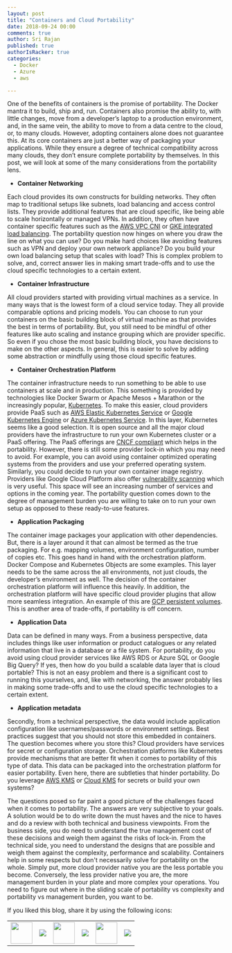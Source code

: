 ```yaml
---
layout: post
title: "Containers and Cloud Portability"
date: 2018-09-24 00:00
comments: true
author: Sri Rajan
published: true
authorIsRacker: true
categories:
  - Docker
  - Azure
  - aws

---
```


One of the benefits of containers is the promise of portability.  The Docker mantra it to build, ship and, run. Containers also promise the ability to, with little changes, move from a developer’s laptop to a production environment, and, in the same vein, the ability to move to from a data centre to the cloud, or, to many clouds. However, adopting containers alone does not guarantee this.  At its core containers are just a better way of packaging your applications. While they ensure a degree of technical compatibility across many clouds, they don’t ensure complete portability by themselves. In this post, we will look at some of the many considerations from the portability lens.

<!-- more -->

- **Container Networking**

Each cloud provides its own constructs for building networks. They often map to traditional setups like subnets, load balancing and access control lists. They provide additional features that are cloud specific, like being able to scale horizontally or managed VPNs. In addition, they often have container specific features such as the [AWS VPC CNI](https://github.com/aws/amazon-vpc-cni-k8s) or [GKE integrated load balancing](https://cloud.google.com/kubernetes-engine/docs/how-to/internal-load-balancing). The portability question now hinges on where you draw the line on what you can use?  Do you make hard choices like avoiding features such as VPN and deploy your own network appliance?  Do you build your own load balancing setup that scales with load? This is complex problem to solve, and, correct answer lies in making smart trade-offs and to use the cloud specific technologies to a certain extent. 

- **Container Infrastructure**

All cloud providers started with providing virtual machines as a service. In many ways that is the lowest form of a cloud service today. They all provide comparable options and pricing models. You can choose to run your containers on the basic building block of virtual machine as that provides the best in terms of portability. But, you still need to be mindful of other features like auto scaling and instance grouping which are provider specific. So even if you chose the most basic building block, you have decisions to make on the other aspects. In general, this is easier to solve by adding some abstraction or mindfully using those cloud specific features.

- **Container Orchestration Platform**

The container infrastructure needs to run something to be able to use containers at scale and in production. This something is provided by technologies like Docker Swarm or Apache Mesos + Marathon or the increasingly popular, [Kubernetes](https://kubernetes.io/).  To make this easier, cloud providers provide PaaS such as [AWS Elastic Kubernetes Service](https://aws.amazon.com/eks/) or [Google Kubernetes Engine](https://cloud.google.com/kubernetes-engine/) or [Azure Kubernetes Service](https://azure.microsoft.com/en-gb/services/kubernetes-service/). In this layer, Kubernetes seems like a good selection. It is open source and all the major cloud providers have the infrastructure to run your own Kubernetes cluster or a PaaS offering. The PaaS offerings are [CNCF compliant](https://github.com/cncf/k8s-conformance) which helps in the portability. However, there is still some provider lock-in which you may need to avoid. For example, you can avoid using container optimized operating systems from the providers and use your preferred operating system. Similarly, you could decide to run your own container image registry. Providers like Google Cloud Platform also offer [vulnerability scanning](https://cloud.google.com/container-registry/docs/get-image-vulnerabilities)  which is very useful. This space will see an increasing number of services and options in the coming year. The portability question comes down to the degree of management burden you are willing to take on to run your own setup as opposed to these ready-to-use features.

- **Application Packaging**

The container image packages your application with other dependencies. But, there is a layer around it that can almost be termed as the true packaging. For e.g. mapping volumes, environment configuration, number of copies etc. This goes hand in hand with the orchestration platform.  Docker Compose and Kubernetes Objects are some examples. This layer needs to be the same across the all environments, not just clouds, the developer’s environment as well.  The decision of the container orchestration platform will influence this heavily. In addition, the orchestration platform will have specific cloud provider plugins that allow more seamless integration. An example of this are [GCP persistent volumes](https://cloud.google.com/kubernetes-engine/docs/concepts/persistent-volumes). This is another area of trade-offs, if portability is off concern.

- **Application Data**

Data can be defined in many ways. From a business perspective, data includes things like user information or product catalogues or any related information that live in a database or a file system.  For portability, do you avoid using cloud provider services like AWS RDS or Azure SQL or Google Big Query?  If yes, then how do you build a scalable data layer that is cloud portable? This is not an easy problem and there is a significant cost to running this yourselves, and, like with networking, the answer probably lies in making some trade-offs and to use the cloud specific technologies to a certain extent. 

- **Application metadata**

Secondly, from a technical perspective, the data would include application configuration like usernames/passwords or environment settings. Best practices suggest that you should not store this embedded in containers. The question becomes where you store this?  Cloud providers have services for secret or configuration storage. Orchestration platforms like Kubernetes provide mechanisms that are better fit when it comes to portability of this type of data. This data can be packaged into the orchestration platform for easier portability. Even here, there are subtleties that hinder portability. Do you leverage [AWS KMS](https://aws.amazon.com/kms/) or [Cloud KMS](https://cloud.google.com/kms/docs/secret-management) for secrets or build your own systems?


The questions posed so far paint a good picture of the challenges faced when it comes to portability. The answers are very subjective to your goals. A solution would be to do write down the must haves and the nice to haves and do a review with both technical and business viewpoints.  From the business side, you do need to understand the true management cost of these decisions and weigh them against the risks of lock-in. From the technical side, you need to understand the designs that are possible and weigh them against the complexity, performance and scalability. Containers help in some respects but don't necessarily solve for portability on the whole. Simply put, more cloud provider native you are the less portable you become.  Conversely, the less provider native you are, the more management burden in your plate and more complex your operations.  You need to figure out where in the sliding scale of portability vs complexity and portability vs management burden, you want to be.

<table>
  <tr>If you liked this blog, share it by using the following icons:</tr>
  <tr>
   <td>
       <img src="{% asset_path line-tile.png %}" width=50 >
    </td>
    <td>
      <a href="https://twitter.com/home?status=https%3A//developer.rackspace.com/blog/applications-monitoring-creating-a-smoother-financial-close/">
        <img src="{% asset_path shareT.png %}">
      </a>
    </td>
    <td>
       <img src="{% asset_path line-tile.png %}" width=50 >
    </td>
    <td>
      <a href="https://www.facebook.com/sharer/sharer.php?u=https%3A//developer.rackspace.com/blog/applications-monitoring-creating-a-smoother-financial-close/">
        <img src="{% asset_path shareFB.png %}">
      </a>
    </td>
    <td>
       <img src="{% asset_path line-tile.png %}" width=50 >
    </td>
    <td>
      <a href="https://www.linkedin.com/shareArticle?mini=true&url=https%3A//developer.rackspace.com/blog/applications-monitoring-creating-a-smoother-financial-close&summary=&source=">
        <img src="{% asset_path shareL.png %}">
      </a>
    </td>
  </tr>
</table>

</br>